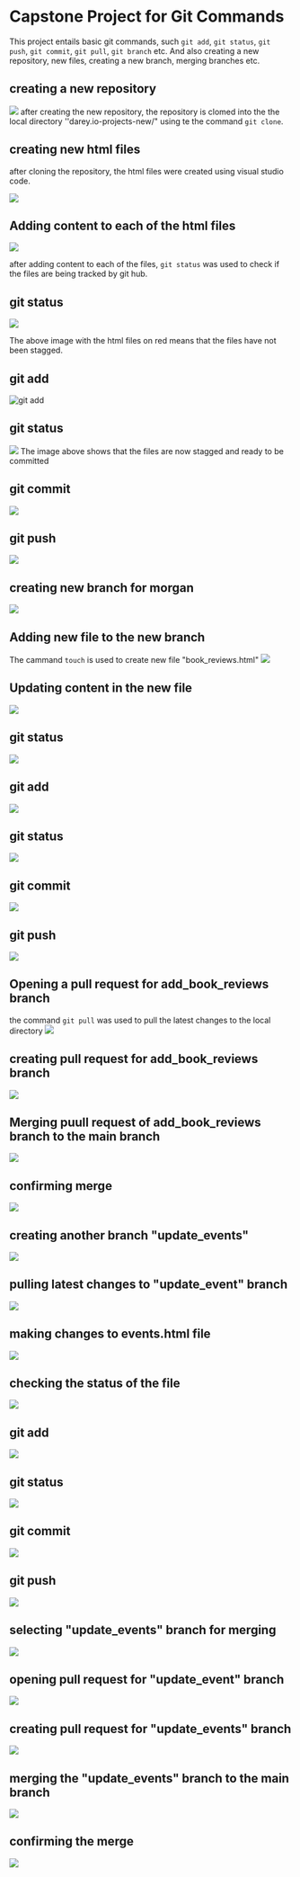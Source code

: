 # Capstone Project for Git Commands
This project entails basic git commands, such ``git add``, ``git status``, ``git push``, ``git commit``, ``git pull``, ``git branch`` etc. And also creating a new repository, new files, creating a new branch, merging branches etc. 

## creating a new repository
![](./img/02.%20creating%20a%20repository%202.png)
after creating the new repository, the repository is clomed into the the local directory ''darey.io-projects-new/" using te the command ``git clone``.

## creating new html files
after cloning the repository, the html files were created using visual studio code.

![](./img/03.%20html%20creating%20files.png)

## Adding content to each of the html files
![](./img/04.%20adding%20content%20to%20home%20page.png)

after adding content to each of the files, ``git status`` was used to check if the files are being tracked by git hub.

## git status
![](./img/08.%20git%20status.png)

The above image with the html files on red means that the files have not been stagged.

## git add
![git add](./img/09.%20git%20add.png)

## git status
![](./img/10.%20git%20status%20after%20staging.png)
The image above shows that the files are now stagged and ready to be committed

## git commit
![](./img/11.%20git%20commit.png)

## git push
![](./img/12.%20git%20push.png)

## creating new branch for morgan
![](./img/13.%20Morgan%20new%20branch.png)

## Adding new file to the new branch
The cammand ``touch`` is used to create new file "book_reviews.html"
![](./img/14.%20adding%20a%20file%20to%20morgan%20branch.png)

## Updating content in the new file
![](./img/15.%20updating%20content%20to%20book%20review.png)

## git status
![](./img/16.%20git%20status%20for%20book%20review.png)

## git add
![](/img/17.%20git%20add.png)

## git status
![](./img/18.%20book%20review%20git%20status.png)

## git commit
![](./img/19.%20git%20commit%20for%20book%20reviews.png)

## git push
![](./img/20.%20git%20push%20book%20reviews.png)

## Opening a pull request for add_book_reviews branch
the command ``git pull`` was used to pull the latest changes to the local directory
![](./img/21.%20pull%20request%20for%20Morgan.png)

## creating pull request for add_book_reviews branch
![](./img/22.%20create%20PR%20for%20Morgan.png)

## Merging puull request of add_book_reviews branch to the main branch
![](./img/23.%20merging%20Morgan%20update.png)

## confirming  merge
![](./img/24.%20confirming%20pull%20request.png)

## creating another branch "update_events"
![](./img/25.%20create%20update%20event%20branch.png)

## pulling latest changes to "update_event" branch
![](./img/26.%20pulling%20latest%20changes%20to%20Jamie%20branch.png)

## making changes to events.html file
![](./img/27.%20making%20changes%20to%20events%20file.png)

## checking the status of the file
![](./img/28.%20git%20status%20jamie.png)

## git add
![](./img/29.%20git%20add%20jamie.png)

## git status
![](./img/30.%20git%20status%202.png)

## git commit
![](./img/31.%20git%20commit%20jamie.png)

## git push
![](./img/32.%20git%20push%20jamie.png)

## selecting "update_events" branch for merging
![](./img/33.%20selecting%20update%20event%20branch.png)

## opening pull request for "update_event" branch
![](./img/34.%20opening%20pull%20request.png)

## creating pull request for "update_events" branch
![](./img/35.%20create%20Jamie%20pull%20request.png)

## merging the "update_events" branch to the main branch
![](./img/36.%20merge%20pull%20request%20for%20Jamie.png)

## confirming the merge
![](./img/37.%20confirming%20merge%20jamie.png)